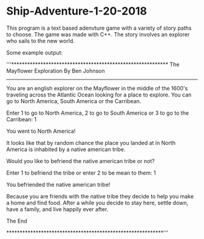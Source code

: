 # Ship-Adventure-1-20-2018

This program is a text based adenvture game with a variety of story paths to choose. The game was made with C++. The story involves an explorer who sails to the new world. 

Some example output:

'''***********************************************************
                The Mayflower Exploration
                      By Ben Johnson
***********************************************************

You are an english explorer on the Mayflower in the middle
of the 1600's traveling across the Atlantic Ocean looking
for a place to explore. You can go to North America, South
America or the Carribean.

Enter 1 to go to North America, 2 to go to South America
or 3 to go to the Carribean: 1

You went to North America!

It looks like that by random chance the place you
landed at in North America is inhabited by a
native american tribe.

Would you like to befriend the native american
tribe or not?

Enter 1 to befriend the tribe or enter 2 to
be mean to them: 1

You befriended the native american tribe!

Because you are friends with the native tribe they decide
to help you make a home and find food. After a while you
decide to stay here, settle down, have a family, and live
happily ever after.

The End

***********************************************************'''
